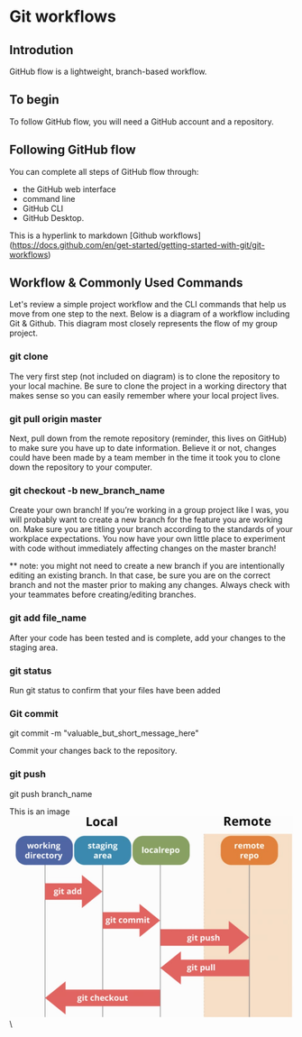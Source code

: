 # Git workflows
## Introdution
GitHub flow is a lightweight, branch-based workflow.

## To begin
To follow GitHub flow, you will need a GitHub account and a repository.

## Following GitHub flow
You can complete all steps of GitHub flow through:
- the GitHub web interface 
- command line
- GitHub CLI
- GitHub Desktop.

This is a hyperlink to markdown [Github workflows] (https://docs.github.com/en/get-started/getting-started-with-git/git-workflows)

## Workflow & Commonly Used Commands
Let's review a simple project workflow and the CLI commands that help us move from one step to the next. Below is a diagram of a workflow including Git & Github. This diagram most closely represents the flow of my group project.

### git clone

The very first step (not included on diagram) is to clone the repository to your local machine. Be sure to clone the project in a working directory that makes sense so you can easily remember where your local project lives.

### git pull origin master

Next, pull down from the remote repository (reminder, this lives on GitHub) to make sure you have up to date information. Believe it or not, changes could have been made by a team member in the time it took you to clone down the repository to your computer.

### git checkout -b new_branch_name

Create your own branch! If you’re working in a group project like I was, you will probably want to create a new branch for the feature you are working on. Make sure you are titling your branch according to the standards of your workplace expectations. You now have your own little place to experiment with code without immediately affecting changes on the master branch!

** note: you might not need to create a new branch if you are intentionally editing an existing branch. In that case, be sure you are on the correct branch and not the master prior to making any changes. Always check with your teammates before creating/editing branches.

### git add file_name

After your code has been tested and is complete, add your changes to the staging area.

### git status

Run git status to confirm that your files have been added

### Git commit

git commit -m "valuable_but_short_message_here"

Commit your changes back to the repository.

### git push

git push branch_name

This is an image ![alt](image1.png)\